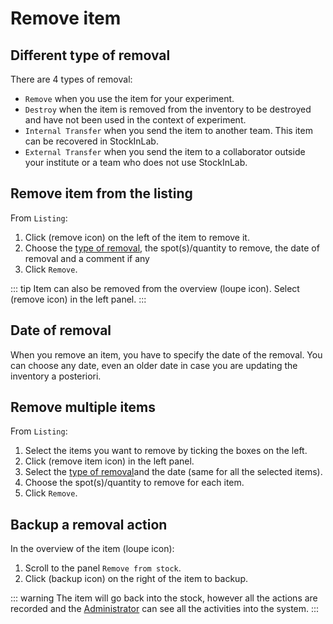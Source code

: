 # Remove item

## Different type of removal
There are 4 types of removal:
* `Remove` when you use the item for your experiment.
* `Destroy` when the item is removed from the inventory to be destroyed and have not been used in the context of experiment.
* `Internal Transfer` when you send the item to another team. This item can be recovered in StockInLab.
* `External Transfer` when you send the item to a collaborator outside your institute or a team who does not use StockInLab.

## Remove item from the listing
From `Listing`:
1. Click (remove icon) on the left of the item to remove it. 
2. Choose the [type of removal](/laboratory-information-management-system/remove-item.html#different-type-of-removal), the spot(s)/quantity to remove, the date of removal and a comment if any
3. Click `Remove`.

::: tip
Item can also be removed from the overview (loupe icon). Select (remove icon) in the left panel.
:::

## Date of removal
When you remove an item, you have to specify the date of the removal. You can choose any date, even an older date in case you are updating the inventory a posteriori.

## Remove multiple items
From `Listing`:
1. Select the items you want to remove by ticking the boxes on the left.
2. Click (remove item icon) in the left panel.
3. Select the [type of removal](/laboratory-information-management-system/remove-item.html#different-type-of-removal)and the date (same for all the selected items).
4. Choose the spot(s)/quantity to remove for each item.
5. Click `Remove`.

## Backup a removal action
In the overview of the item (loupe icon):
1. Scroll to the panel `Remove from stock`.
2. Click (backup icon) on the right of the item to backup.

::: warning
The item will go back into the stock, however all the actions are recorded and the [Administrator](/laboratory-information-management-system/dashboard-audit-trail.html#audit-trail) can see all the activities into the system.
:::
